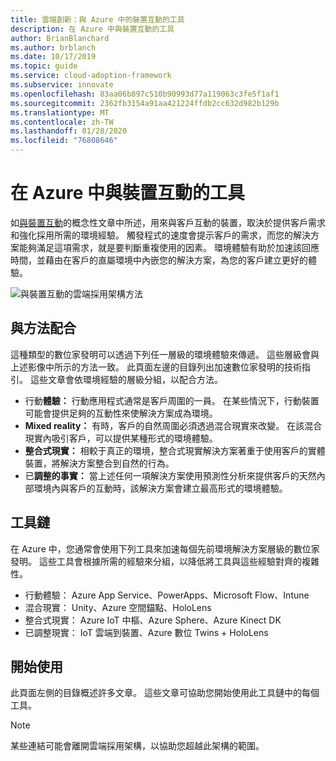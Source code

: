 ```yaml
---
title: 雲端創新：與 Azure 中的裝置互動的工具
description: 在 Azure 中與裝置互動的工具
author: BrianBlanchard
ms.author: brblanch
ms.date: 10/17/2019
ms.topic: guide
ms.service: cloud-adoption-framework
ms.subservice: innovate
ms.openlocfilehash: 83aa06b897c510b90993d77a119063c3fe5f1af1
ms.sourcegitcommit: 2362fb3154a91aa421224ffdb2cc632d982b129b
ms.translationtype: MT
ms.contentlocale: zh-TW
ms.lasthandoff: 01/28/2020
ms.locfileid: "76808646"
---
```

# <a name="tools-to-interact-with-devices-in-azure"></a>在 Azure 中與裝置互動的工具

如[與裝置互動](../considerations/devices.md)的概念性文章中所述，用來與客戶互動的裝置，取決於提供客戶需求和強化採用所需的環境經驗。 觸發程式的速度會提示客戶的需求，而您的解決方案能夠滿足這項需求，就是要判斷重複使用的因素。 環境體驗有助於加速該回應時間，並藉由在客戶的直屬環境中內嵌您的解決方案，為您的客戶建立更好的體驗。

![與裝置互動的雲端採用架構方法](../../_images/innovate/ambient-experiences.png)

## <a name="alignment-to-the-methodology"></a>與方法配合

這種類型的數位家發明可以透過下列任一層級的環境體驗來傳遞。 這些層級會與上述影像中所示的方法一致。 此頁面左邊的目錄列出加速數位家發明的技術指引。 這些文章會依環境經驗的層級分組，以配合方法。

- 行動**體驗：** 行動應用程式通常是客戶周圍的一員。 在某些情況下，行動裝置可能會提供足夠的互動性來使解決方案成為環境。
- **Mixed reality：** 有時，客戶的自然周圍必須透過混合現實來改變。 在該混合現實內吸引客戶，可以提供某種形式的環境體驗。
- **整合式現實：** 相較于真正的環境，整合式現實解決方案著重于使用客戶的實體裝置，將解決方案整合到自然的行為。
- 已**調整的事實：** 當上述任何一項解決方案使用預測性分析來提供客戶的天然內部環境內與客戶的互動時，該解決方案會建立最高形式的環境體驗。

## <a name="toolchain"></a>工具鏈

在 Azure 中，您通常會使用下列工具來加速每個先前環境解決方案層級的數位家發明。 這些工具會根據所需的經驗來分組，以降低將工具與這些經驗對齊的複雜性。

- 行動體驗： Azure App Service、PowerApps、Microsoft Flow、Intune
- 混合現實： Unity、Azure 空間錨點、HoloLens
- 整合式現實： Azure IoT 中樞、Azure Sphere、Azure Kinect DK
- 已調整現實： IoT 雲端到裝置、Azure 數位 Twins + HoloLens

## <a name="get-started"></a>開始使用

此頁面左側的目錄概述許多文章。 這些文章可協助您開始使用此工具鏈中的每個工具。

> [!NOTE]
> 某些連結可能會離開雲端採用架構，以協助您超越此架構的範圍。
